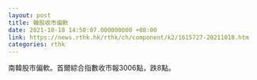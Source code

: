 ```yaml
---
layout: post
title: 韓股收市偏軟
date: 2021-10-18 14:50:07.000000000 +08:00
link: https://news.rthk.hk/rthk/ch/component/k2/1615727-20211018.htm
categories: rthk
---
```


南韓股市偏軟。首爾綜合指數收市報3006點，跌8點。
